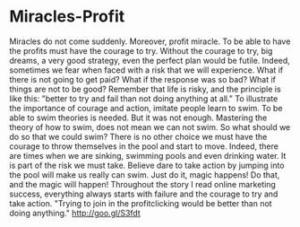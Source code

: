 Miracles-Profit
===============

Miracles do not come suddenly. Moreover, profit miracle. To be able to have the profits must have the courage to try. Without the courage to try, big dreams, a very good strategy, even the perfect plan would be futile. Indeed, sometimes we fear when faced with a risk that we will experience. What if there is not going to get paid? What if the response was so bad? What if things are not to be good? Remember that life is risky, and the principle is like this: "better to try and fail than not doing anything at all."  To illustrate the importance of courage and action, imitate people learn to swim. To be able to swim theories is needed. But it was not enough. Mastering the theory of how to swim, does not mean we can not swim. So what should we do so that we could swim? There is no other choice we must have the courage to throw themselves in the pool and start to move. Indeed, there are times when we are sinking, swimming pools and even drinking water. It is part of the risk we must take. Believe dare to take action by jumping into the pool will make us really can swim.  Just do it, magic happens! Do that, and the magic will happen! Throughout the story I read online marketing success, everything always starts with failure and the courage to try and take action. "Trying to join in the  profitclicking would be better than not doing anything." http://goo.gl/S3fdt 